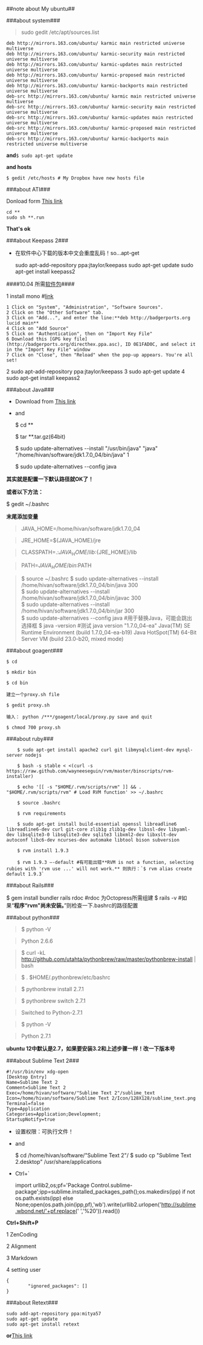 ##note about My ubuntu##

###about system###

>sudo gedit /etc/apt/sources.list

	deb http://mirrors.163.com/ubuntu/ karmic main restricted universe multiverse
	deb http://mirrors.163.com/ubuntu/ karmic-security main restricted universe multiverse
	deb http://mirrors.163.com/ubuntu/ karmic-updates main restricted universe multiverse
	deb http://mirrors.163.com/ubuntu/ karmic-proposed main restricted universe multiverse
	deb http://mirrors.163.com/ubuntu/ karmic-backports main restricted universe multiverse
	deb-src http://mirrors.163.com/ubuntu/ karmic main restricted universe multiverse
	deb-src http://mirrors.163.com/ubuntu/ karmic-security main restricted universe multiverse
	deb-src http://mirrors.163.com/ubuntu/ karmic-updates main restricted universe multiverse
	deb-src http://mirrors.163.com/ubuntu/ karmic-proposed main restricted universe multiverse
	deb-src http://mirrors.163.com/ubuntu/ karmic-backports main restricted universe multiverse

**and**`$ sudo apt-get update`

**and hosts**

	$ gedit /etc/hosts # My Dropbox have new hosts file

###about ATI###

Donload form [This link](http://support.amd.com/cn/Pages/AMDSupportHub.aspx)

	cd **
	sudo sh **.run

**That's ok**

###about Keepass 2###
* 在软件中心下载的版本中文会重度乱码！so...apt-get

	sudo apt-add-repository ppa:jtaylor/keepass
	sudo apt-get update
	sudo apt-get install keepass2

####10.04 所需[软件包](http://packages.debian.org/sid/keepass2)####

1 install mono #[link](http://mono-project.com/DistroPackages/Ubuntu)

	1 Click on "System", "Administration", "Software Sources".
	2 Click on the "Other Software" tab.
	3 Click on "Add...", and enter the line:**deb http://badgerports.org lucid main**
	4 Click on "Add Source"
	5 Click on "Authentication", then on "Import Key File"
	6 Download this [GPG key file](http://badgerports.org/directhex.ppa.asc), ID 0E1FAD0C, and select it in the "Import Key File" window
	7 Click on "Close", then "Reload" when the pop-up appears. You're all set!
2 sudo apt-add-repository ppa:jtaylor/keepass
3 sudo apt-get update
4 sudo apt-get install keepass2




###about Java###
* Download from [This link](http://www.oracle.com/technetwork/java/javase/downloads/jdk-7u3-download-1501626.html)

* and

	$ cd **

	$ tar **.tar.gz(64bit)

	$ sudo update-alternatives --install "/usr/bin/java" "java" "/home/hivan/software/jdk1.7.0_04/bin/java" 1

	$ sudo update-alternatives --config java

**其实就是配置一下默认路径就OK了！**

**或者以下方法：**

$ gedit ~/.bashrc

**末尾添加变量**

>JAVA_HOME=/home/hivan/software/jdk1.7.0_04  

>JRE_HOME=${JAVA_HOME}/jre  

>CLASSPATH=.:${JAVA_HOME}/lib:${JRE_HOME}/lib  

>PATH=${JAVA_HOME}/bin:$PATH

> $ source ~/.bashrc
> $ sudo update-alternatives --install /home/hivan/software/jdk1.7.0_04/bin/java 300  
> $ sudo update-alternatives --install /home/hivan/software/jdk1.7.0_04/bin/javac 300  
> $ sudo update-alternatives --install /home/hivan/software/jdk1.7.0_04/bin/jar 300   
> $ sudo update-alternatives --config java  #用于替换Java，可能会跳出选择框
> $ java -version #测试
	java version "1.7.0_04-ea"
	Java(TM) SE Runtime Environment (build 1.7.0_04-ea-b19)
	Java HotSpot(TM) 64-Bit Server VM (build 23.0-b20, mixed mode)



###about goagent###
```
$ cd

$ mkdir bin

$ cd bin

建立一个proxy.sh file

$ gedit proxy.sh

输入： python /***/goagent/local/proxy.py save and quit

$ chmod 700 proxy.sh
```
###about ruby###
```
	$ sudo apt-get install apache2 curl git libmysqlclient-dev mysql-server nodejs

	$ bash -s stable < <(curl -s https://raw.github.com/wayneeseguin/rvm/master/binscripts/rvm-installer)

	$ echo '[[ -s "$HOME/.rvm/scripts/rvm" ]] && . "$HOME/.rvm/scripts/rvm" # Load RVM function' >> ~/.bashrc

	$ source .bashrc

	$ rvm requirements

	$ sudo apt-get install build-essential openssl libreadline6 libreadline6-dev curl git-core zlib1g zlib1g-dev libssl-dev libyaml-dev libsqlite3-0 libsqlite3-dev sqlite3 libxml2-dev libxslt-dev autoconf libc6-dev ncurses-dev automake libtool bison subversion

	$ rvm install 1.9.3

	$ rvm 1.9.3 –-default #有可能出错**RVM is not a function, selecting rubies with 'rvm use ...' will not work.** 则执行：`$ rvm alias create default 1.9.3`

```

###about Rails###

$ gem install bundler rails rdoc #rdoc 为Octopress所需组建
$ rails -v #如果“**程序“rvm”尚未安装。**”则检查一下.bashrc的路径配置


###about python###

>$ python -V

>Python 2.6.6

>$ curl -kL http://github.com/utahta/pythonbrew/raw/master/pythonbrew-install | bash

>$ . $HOME/.pythonbrew/etc/bashrc

>$ pythonbrew install 2.7.1

>$ pythonbrew switch 2.7.1

>Switched to Python-2.7.1

>$ python -V

>Python 2.7.1

**ubuntu 12中默认是2.7，如果要安装3.2和上述步骤一样！改一下版本号**

###about Sublime Text 2###

	#!/usr/bin/env xdg-open
	[Desktop Entry]
	Name=Sublime Text 2
	Comment=Sublime Text 2
	Exec=/home/hivan/software/"Sublime Text 2"/sublime_text
	Icon=/home/hivan/software/Sublime Text 2/Icon/128X128/sublime_text.png
	Terminal=false
	Type=Application
	Categories=Application;Development;
	StartupNotify=true

* 设置权限：可执行文件！
* and 

	$ cd /home/hivan/software/"Sublime Text 2"/
	$ sudo cp "Sublime Text 2.desktop" /usr/share/applications

* Ctrl+`

	import urllib2,os;pf='Package Control.sublime-package';ipp=sublime.installed_packages_path();os.makedirs(ipp) if not os.path.exists(ipp) else None;open(os.path.join(ipp,pf),'wb').write(urllib2.urlopen('http://sublime.wbond.net/'+pf.replace(' ','%20')).read())

**Ctrl+Shift+P**

1 ZenCoding

2 Alignment

3 Markdown

4 setting user

	{
    		"ignored_packages": []
	}

###about Retext###

	sudo add-apt-repository ppa:mitya57
	sudo apt-get update
	sudo apt-get install retext

**or**[This link](http://sourceforge.net/p/retext/blog/2012/03/retext-300-released/)

